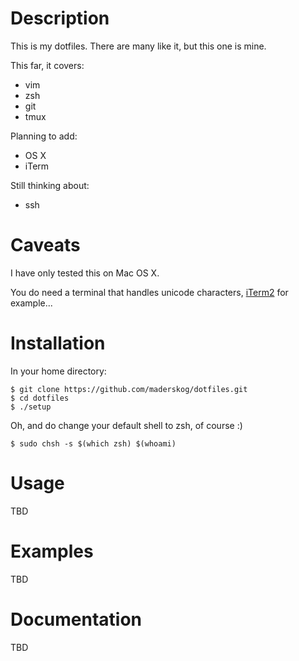
Description
========

This is my dotfiles. There are many like it, but this one is mine.

This far, it covers:
* vim
* zsh
* git
* tmux

Planning to add:
* OS X
* iTerm

Still thinking about:
* ssh


Caveats
=======

I have only tested this on Mac OS X.

You do need a terminal that handles unicode characters, [iTerm2](http://www.iterm2.com/) for example...


Installation
============

In your home directory:

    $ git clone https://github.com/maderskog/dotfiles.git
    $ cd dotfiles
    $ ./setup

Oh, and do change your default shell to zsh, of course :)

    $ sudo chsh -s $(which zsh) $(whoami)


Usage
=====

TBD


Examples
========

TBD


Documentation
=============

TBD
